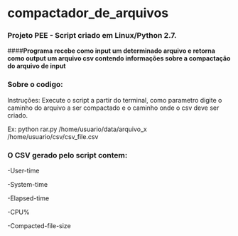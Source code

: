 # compactador_de_arquivos
### __Projeto PEE - Script criado em Linux/Python 2.7.__
####__Programa recebe como input um determinado arquivo e retorna como output um arquivo csv contendo informações sobre a compactação do arquivo de input__

### __Sobre o codigo:__
Instruções:
Execute o script a partir do terminal, como parametro digite o caminho do arquivo a ser compactado e o caminho onde o csv deve ser criado.

Ex: python rar.py /home/usuario/data/arquivo_x /home/usuario/csv/csv_file.csv
 
### __O CSV gerado pelo script contem:__

-User-time

-System-time

-Elapsed-time

-CPU%

-Compacted-file-size
